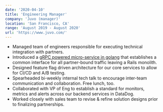 ```yaml
---
date: '2020-04-10'
title: 'Engineering Manager'
company: 'Juvo (manager)'
location: 'San Francisco, CA'
range: 'August 2019 - August 2020'
url: 'https://www.juvo.com/'
---
```


- Managed team of engineers responsible for executing technical integration with partners.
- Introduced a [gRPC powered micro-service in golang](/pensieve/grpc-at-juvo) that establishes a common interface for all partner-bound traffic leaving a Rails monolith.
- Designed feature flag driven architecture for our core services to allow for CI/CD and A/B testing.
- Spearheaded bi-weekly internal tech talk to encourage inter-team communication and collaboration. Free lunch, too.
- Collaborated with VP of Eng to establish a standard for monitors, metrics and alerts across our backend services in DataDog.
- Worked closely with sales team to revise & refine solution designs prior to finalizing partnerships.
